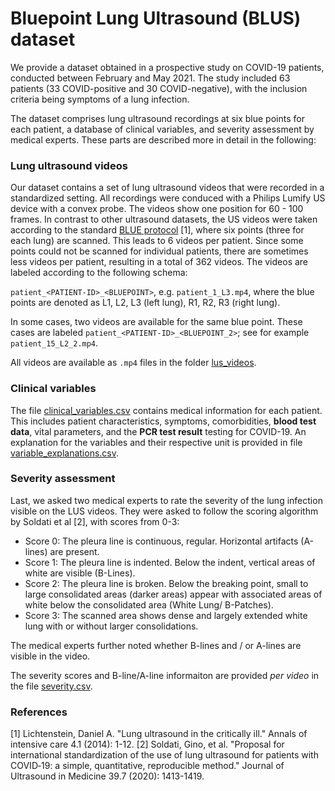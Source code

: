 # Bluepoint Lung Ultrasound (BLUS) dataset

We provide a dataset obtained in a prospective study on COVID-19 patients, conducted between February and May 2021. The study included 63 patients (33 COVID-positive and 30 COVID-negative), with the inclusion criteria being symptoms of a lung infection. 

The dataset comprises lung ultrasound recordings at six blue points for each patient, a database of clinical variables, and severity assessment by medical experts. These parts are described more in detail in the following:

### Lung ultrasound videos

Our dataset contains a set of lung ultrasound videos that were recorded in a standardized setting. All recordings were conduced with a Philips Lumify US device with a convex probe. The videos show one position for 60 - 100 frames. In contrast to other ultrasound datasets, the US videos were taken according to the standard [BLUE protocol](https://annalsofintensivecare.springeropen.com/articles/10.1186/2110-5820-4-1) [1], where six points (three for each lung) are scanned. This leads to 6 videos per patient. Since some points could not be scanned for individual patients, there are sometimes less videos per patient, resulting in a total of 362 videos. The videos are labeled according to the following schema:

`patient_<PATIENT-ID>_<BLUEPOINT>`, e.g. `patient_1_L3.mp4`, where the blue points are denoted as L1, L2, L3 (left lung), R1, R2, R3 (right lung). 

In some cases, two videos are available for the same blue point. These cases are labeled `patient_<PATIENT-ID>_<BLUEPOINT_2>`; see for example `patient_15_L2_2.mp4`.

All videos are available as `.mp4` files in the folder [lus_videos](lus_videos).

### Clinical variables

The file [clinical_variables.csv](clinical_variables.csv) contains medical information for each patient. This includes patient characteristics, symptoms, comorbidities, **blood test data**, vital parameters, and the **PCR test result** testing for COVID-19. An explanation for the variables and their respective unit is provided in file [variable_explanations.csv](variable_explanations.csv). 

### Severity assessment

Last, we asked two medical experts to rate the severity of the lung infection visible on the LUS videos. They were asked to follow the scoring algorithm by Soldati et al [2], with scores from 0-3:
* Score 0: The pleura line is continuous, regular. Horizontal artifacts (A-lines) are present.
* Score 1: The pleura line is indented. Below the indent, vertical areas of white are visible (B-Lines).
* Score 2: The pleura line is broken. Below the breaking point, small to large consolidated areas (darker areas) appear with associated areas of white below the consolidated area (White Lung/ B-Patches).
* Score 3: The scanned area shows dense and largely extended white lung with or without larger consolidations.

The medical experts further noted whether B-lines and / or A-lines are visible in the video.

The severity scores and B-line/A-line informaiton are provided *per video* in the file [severity.csv](severity.csv). 

### References
[1] Lichtenstein, Daniel A. "Lung ultrasound in the critically ill." Annals of intensive care 4.1 (2014): 1-12.
[2] Soldati, Gino, et al. "Proposal for international standardization of the use of lung ultrasound for patients with COVID‐19: a simple, quantitative, reproducible method." Journal of Ultrasound in Medicine 39.7 (2020): 1413-1419.

